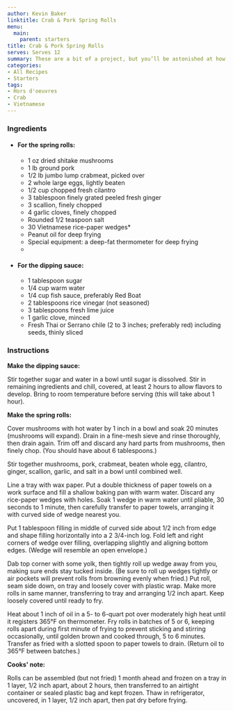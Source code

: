 ```yaml
---
author: Kevin Baker
linktitle: Crab & Pork Spring Rolls
menu:
  main:
    parent: starters
title: Crab & Pork Spring Rolls
serves: Serves 12
summary: These are a bit of a project, but you’ll be astonished at how good they are! The pork is critical in these crisp little rolls — the pork fat brings all of the other flavors together and provides an intensity and tenderness to the delicate crab.  Don’t skip the pungent, kicky dipping sauce; it’s key to the flavor profile of this dish. This recipe can easily be halved.
categories:
- All Recipes
- Starters
tags: 
- Hors d'oeuvres 
- Crab
- Vietnamese
---
```

### Ingredients

<div class="ingredient-list">

* #### For the spring rolls:
  * 1 oz dried shitake mushrooms  
  * 1 lb ground pork  
  * 1/2 lb jumbo lump crabmeat, picked over  
  * 2 whole large eggs, lightly beaten  
  * 1/2 cup chopped fresh cilantro  
  * 3 tablespoon finely grated peeled fresh ginger  
  * 3 scallion, finely chopped  
  * 4 garlic cloves, finely chopped  
  * Rounded 1/2 teaspoon salt  
  * 30 Vietnamese rice-paper  wedges*  
  * Peanut oil for deep frying  
  * Special equipment: a deep-fat thermometer for deep frying  
  *   
* #### For the dipping sauce:
  * 1 tablespoon sugar  
  * 1/4 cup warm water  
  * 1/4 cup fish sauce, preferably Red Boat  
  * 2 tablespoons rice vinegar (not seasoned)  
  * 3 tablespoons fresh lime juice  
  * 1 garlic clove, minced  
  * Fresh Thai or Serrano chile (2 to 3 inches; preferably red) including seeds, thinly sliced   

</div>

### Instructions

**Make the dipping sauce:**   

Stir together sugar and water in a bowl until sugar is dissolved. Stir in remaining ingredients and chill, covered, at least 2 hours to allow flavors to develop. Bring to room temperature before serving (this will take about 1 hour).

**Make the spring rolls:**

Cover mushrooms with hot water by 1 inch in a bowl and soak 20 minutes (mushrooms will expand). Drain in a fine-mesh sieve and rinse thoroughly, then drain again. Trim off and discard any hard parts from mushrooms, then finely chop. (You should have about 6 tablespoons.)

Stir together mushrooms, pork, crabmeat, beaten whole egg, cilantro, ginger, scallion, garlic, and salt in a bowl until combined well.

Line a tray with wax paper. Put a double thickness of paper towels on a work surface and fill a shallow baking pan with warm water. Discard any rice-paper wedges with holes. Soak 1 wedge in warm water until pliable, 30 seconds to 1 minute, then carefully transfer to paper towels, arranging it with curved side of wedge nearest you.

Put 1 tablespoon filling in middle of curved side about 1/2 inch from edge and shape filling horizontally into a 2 3/4-inch log. Fold left and right corners of wedge over filling, overlapping slightly and aligning bottom edges. (Wedge will resemble an open envelope.)

Dab top corner with some yolk, then tightly roll up wedge away from you, making sure ends stay tucked inside. (Be sure to roll up wedges tightly or air pockets will prevent rolls from browning evenly when fried.) Put roll, seam side down, on tray and loosely cover with plastic wrap. Make more rolls in same manner, transferring to tray and arranging 1/2 inch apart. Keep loosely covered until ready to fry.

Heat about 1 inch of oil in a 5- to 6-quart pot over moderately high heat until it registers 365°F on thermometer. Fry rolls in batches of 5 or 6, keeping rolls apart during first minute of frying to prevent sticking and stirring occasionally, until golden brown and cooked through, 5 to 6 minutes. Transfer as fried with a slotted spoon to paper towels to drain. (Return oil to 365°F between batches.)

**Cooks' note:**

Rolls can be assembled (but not fried) 1 month ahead and frozen on a tray in 1 layer, 1/2 inch apart, about 2 hours, then transferred to an airtight container or sealed plastic bag and kept frozen. Thaw in refrigerator, uncovered, in 1 layer, 1/2 inch apart, then pat dry before frying.
